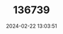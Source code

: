 ---
title: "136739"
category: "Hipposideros inornatus"
draft: false
date: 2024-02-22 13:03:51
languages:
  English: ["Arnhem Leaf-nosed Bat"]
---